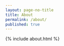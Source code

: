```yaml
---
layout: page-no-title
title: About
permalink: /about/
published: true
---
```

{% include about.html %}